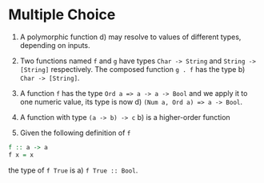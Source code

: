 # Multiple Choice

1. A polymorphic function d) may resolve to values of different types, depending on inputs.

2. Two functions named `f` and `g` have types `Char -> String` and
`String -> [String]` respectively.
The composed function `g . f` has the type
b) `Char -> [String]`.

3. A function `f` has the type `Ord a => a -> a -> Bool`
and we apply it to one numeric value,
its type is now d) `(Num a, Ord a) => a -> Bool`.

4. A function with type `(a -> b) -> c` b) is a higher-order function

5. Given the following definition of `f`
```haskell
f :: a -> a
f x = x
```
the type of `f True` is a) `f True :: Bool`.

